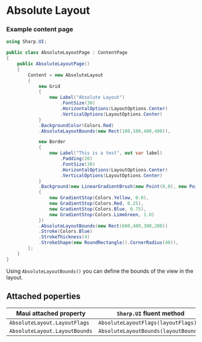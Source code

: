 # Absolute Layout

### Example content page

```cs
using Sharp.UI;

public class AbsoluteLayoutPage : ContentPage
{
    public AbsoluteLayoutPage()
    {
        Content = new AbsoluteLayout
        {
            new Grid
            {
                new Label("Absolute Layout")
                    .FontSize(30)
                    .HorizontalOptions(LayoutOptions.Center)
                    .VerticalOptions(LayoutOptions.Center)
            }
            .BackgroundColor(Colors.Red)
            .AbsoluteLayoutBounds(new Rect(100,100,400,400)),

            new Border
            {
                new Label("This is a test", out var label)
                    .Padding(20)
                    .FontSize(30)
                    .HorizontalOptions(LayoutOptions.Center)
                    .VerticalOptions(LayoutOptions.Center)
            }
            .Background(new LinearGradientBrush(new Point(0,0), new Point(1,1))
            {
                new GradientStop(Colors.Yellow, 0.0),
                new GradientStop(Colors.Red, 0.25),
                new GradientStop(Colors.Blue, 0.75),
                new GradientStop(Colors.LimeGreen, 1.0)
            })
            .AbsoluteLayoutBounds(new Rect(600,400,300,200))
            .Stroke(Colors.Blue)
            .StrokeThickness(4)
            .StrokeShape(new RoundRectangle().CornerRadius(40)),
        };
    }
}
```

Using `AbsoluteLayoutBounds()` you can define the bounds of the view in the layout.

## Attached poperties

| Maui attached property | `Sharp.UI` fluent method |
|-|-|
|`AbsoluteLayout.LayoutFlags`|`AbsoluteLayoutFlags(layoutFlags)`|
|`AbsoluteLayout.LayoutBounds`|`AbsoluteLayoutBounds(layoutBounds)`|